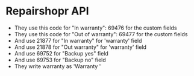 # Repairshopr API

- They use this code for "In warranty": 69476 for the custom fields
- They use this code for "Out of warranty": 69477 for the custom fields
- And use 21877 for "In warranty" for 'warranty' field
- And use 21878 for "Out warranty" for 'warranty' field
- And use 69752 for "Backup yes" field
- And use 69753 for "Backup no" field
- They write warranty as 'Warranty '
